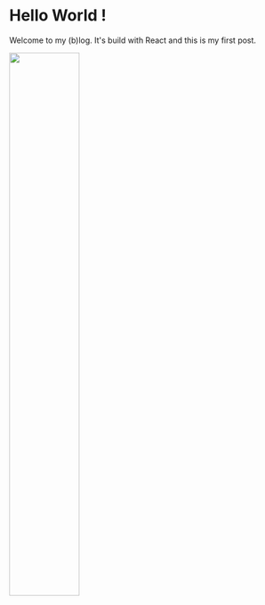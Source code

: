 # Hello World !

<p>
Welcome to my (b)log. It's build with React and this is my first post.
</p>

<img src="https://s-media-cache-ak0.pinimg.com/originals/f2/3e/8c/f23e8c5197a51c3553fbb4705f0e6383.jpg" width="50%" height="50%" />